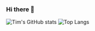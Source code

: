 ### Hi there 👋

<!--
**timpel301/timpel301** is a ✨ _special_ ✨ repository because its `README.md` (this file) appears on your GitHub profile.

Here are some ideas to get you started:

- 🔭 I’m currently working on ...
- 🌱 I’m currently learning ...
- 👯 I’m looking to collaborate on ...
- 🤔 I’m looking for help with ...
- 💬 Ask me about ...
- 📫 How to reach me: ...
- 😄 Pronouns: ...
- ⚡ Fun fact: ...
-->

![Tim's GitHub stats](https://github-readme-stats.vercel.app/api?username=timpel301&show_icons=true&theme=tokyonight)
![Top Langs](https://github-readme-stats.vercel.app/api/top-langs/?username=timpel301&hide_progress=true)
